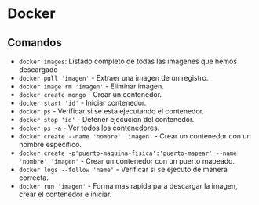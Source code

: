 # Docker

## Comandos

- `docker images`: Listado completo de todas las imagenes que hemos descargado
- `docker pull 'imagen'` - Extraer una imagen de un registro.
- `docker image rm 'imagen'` - Eliminar imagen.
- `docker create mongo` - Crear un contenedor.
- `docker start 'id'` - Iniciar contenedor.
- `docker ps` - Verificar si se esta ejecutando el contenedor.
- `docker stop 'id'` - Detener ejecucion del contenedor.
- `docker ps -a` - Ver todos los contenedores.
- `docker create --name 'nombre' 'imagen'` - Crear un contenedor con un nombre especifico.
- `docker create -p'puerto-maquina-fisica':'puerto-mapear' --name 'nombre' 'imagen'` - Crear un contenedor con un puerto mapeado.
- `docker logs --follow 'name'` - Verificar si se ejecuto de manera correcta.
- `docker run 'imagen'` - Forma mas rapida para descargar la imagen, crear el contenedor e iniciar.
